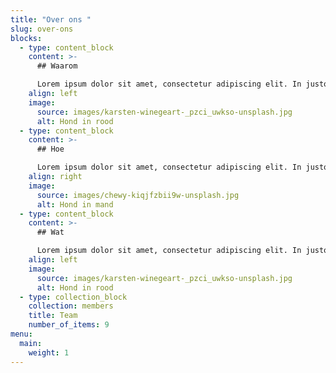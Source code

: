 ```yaml
---
title: "Over ons "
slug: over-ons
blocks:
  - type: content_block
    content: >-
      ## Waarom

      Lorem ipsum dolor sit amet, consectetur adipiscing elit. In justo lorem, vehicula sit amet consectetur id, suscipit vitae nisi. Ut eu ligula facilisis, mollis risus vel, suscipit dolor. Donec tempus arcu sit amet ipsum ultrices tristique. Fusce auctor, tellus a pulvinar maximus, felis justo auctor sem, non hendrerit nunc enim ut enim.
    align: left
    image:
      source: images/karsten-winegeart-_pzci_uwkso-unsplash.jpg
      alt: Hond in rood
  - type: content_block
    content: >-
      ## Hoe

      Lorem ipsum dolor sit amet, consectetur adipiscing elit. In justo lorem, vehicula sit amet consectetur id, suscipit vitae nisi. Ut eu ligula facilisis, mollis risus vel, suscipit dolor. Donec tempus arcu sit amet ipsum ultrices tristique. Fusce auctor, tellus a pulvinar maximus, felis justo auctor sem, non hendrerit nunc enim ut enim.
    align: right
    image:
      source: images/chewy-kiqjfzbii9w-unsplash.jpg
      alt: Hond in mand
  - type: content_block
    content: >-
      ## Wat

      Lorem ipsum dolor sit amet, consectetur adipiscing elit. In justo lorem, vehicula sit amet consectetur id, suscipit vitae nisi. Ut eu ligula facilisis, mollis risus vel, suscipit dolor. Donec tempus arcu sit amet ipsum ultrices tristique. Fusce auctor, tellus a pulvinar maximus, felis justo auctor sem, non hendrerit nunc enim ut enim.
    align: left
    image:
      source: images/karsten-winegeart-_pzci_uwkso-unsplash.jpg
      alt: Hond in rood
  - type: collection_block
    collection: members
    title: Team
    number_of_items: 9
menu:
  main:
    weight: 1
---
```

